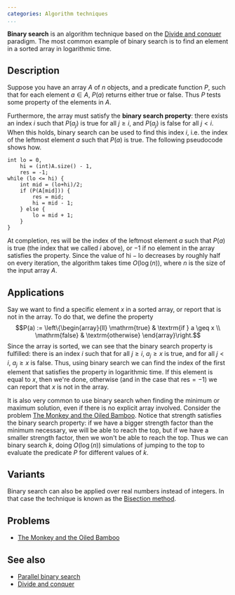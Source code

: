 ```yaml
---
categories: Algorithm techniques
...
```


**Binary search** is an algorithm technique based on the [Divide and conquer]() paradigm.
The most common example of binary search is to find an element in a sorted array in logarithmic time.

## Description
Suppose you have an array $A$ of $n$ objects, and a predicate function $P$, such that for each element $a\in A$, $P(a)$ returns either $\mathrm{true}$ or $\mathrm{false}$. Thus $P$ tests some property of the elements in $A$. 

Furthermore, the array must satisfy the **binary search property**: there exists an index $i$ such that $P(a_j)$ is $\mathrm{true}$ for all $j\geq i$, and $P(a_j)$ is $\mathrm{false}$ for all $j < i$. When this holds, binary search can be used to find this index $i$, i.e. the index of the leftmost element $a$ such that $P(a)$ is true. The following pseudocode shows how.

~~~ {.cpp}
int lo = 0,
    hi = (int)A.size() - 1,
    res = -1;
while (lo <= hi) {
    int mid = (lo+hi)/2;
    if (P(A[mid])) {
        res = mid;
        hi = mid - 1;
    } else {
        lo = mid + 1;
    }
}
~~~

At completion, $\mathrm{res}$ will be the index of the leftmost element $a$ such that $P(a)$ is true (the index that we called $i$ above), or $-1$ if no element in the array satisfies the property. Since the value of $\mathrm{hi} - \mathrm{lo}$ decreases by roughly half on every iteration, the algorithm takes time $O(\log(n))$, where $n$ is the size of the input array $A$.

## Applications

Say we want to find a specific element $x$ in a sorted array, or report that is not in the array. To do that, we define the property
$$P(a) := \left\{\begin{array}{ll}
\mathrm{true} & \textrm{if } a \geq x \\
\mathrm{false} & \textrm{otherwise}
\end{array}\right.$$
Since the array is sorted, we can see that the binary search property is fulfilled: there is an index $i$ such that for all $j \geq i$, $a_j \geq x$ is true, and for all $j < i$, $a_j \geq x$ is false. Thus, using binary search we can find the index of the first element that satisfies the property in logarithmic time. If this element is equal to $x$, then we're done, otherwise (and in the case that $\mathrm{res} = -1$) we can report that $x$ is not in the array.

It is also very common to use binary search when finding the minimum or maximum solution, even if there is no explicit array involved. Consider the problem [The Monkey and the Oiled Bamboo](#problems). Notice that strength satisfies the binary search property: if we have a bigger strength factor than the minimum necessary, we will be able to reach the top, but if we have a smaller strength factor, then we won't be able to reach the top. Thus we can binary search $k$, doing $O(\log(n))$ simulations of jumping to the top to evaluate the predicate $P$ for different values of $k$.

## Variants
Binary search can also be applied over real numbers instead of integers. In that case the technique is known as the [Bisection method]().

## Problems
- [The Monkey and the Oiled Bamboo](https://uva.onlinejudge.org/external/120/p12032.pdf)

## See also
- [Parallel binary search]()
- [Divide and conquer]()
